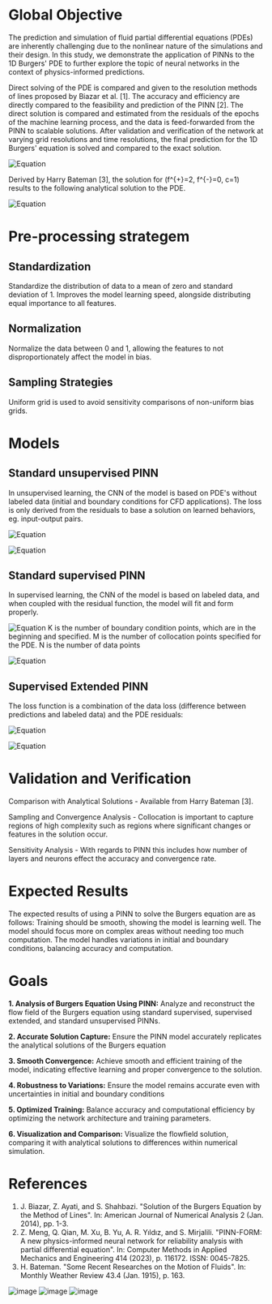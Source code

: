 # Global Objective

The prediction and simulation of fluid partial differential equations
(PDEs) are inherently challenging due to the nonlinear nature of the
simulations and their design. In this study, we demonstrate the
application of PINNs to the 1D Burgers' PDE to further explore the topic
of neural networks in the context of physics-informed predictions.

Direct solving of the PDE is compared and given to the resolution
methods of lines proposed by Biazar et al. [1]. The accuracy
and efficiency are directly compared to the feasibility and prediction
of the PINN [2]. The direct solution is compared and
estimated from the residuals of the epochs of the machine learning
process, and the data is feed-forwarded from the PINN to scalable solutions. After validation and verification of the network at varying grid resolutions and time resolutions, the final prediction for the 1D Burgers' equation is solved and compared to the exact solution.

![Equation](https://latex.codecogs.com/png.latex?\frac{\partial%20u}{\partial%20t}%20+%20u\frac{\partial%20u}{\partial%20x}%20=%20\nu%20\frac{\partial^20u}{\partial%20x^2})

Derived by Harry Bateman [3], the solution for \(f^{+}=2, f^{-}=0, c=1\) results to the following analytical solution to the PDE.

![Equation](https://latex.codecogs.com/png.latex?u(x,t)%20=%20\frac{2}{1+e^{\frac{x-t}{\nu}}})

# Pre-processing strategem

## Standardization

Standardize the distribution of data to a mean of zero and standard
deviation of 1. Improves the model learning speed, alongside
distributing equal importance to all features.

## Normalization

Normalize the data between 0 and 1, allowing the features to not
disproportionately affect the model in bias.

## Sampling Strategies

Uniform grid is used to avoid sensitivity comparisons of non-uniform
bias grids.

# Models

## Standard unsupervised PINN

In unsupervised learning, the CNN of the model is based on PDE's without
labeled data (initial and boundary conditions for CFD applications). The
loss is only derived from the residuals to base a solution on learned
behaviors, eg. input-output pairs.

![Equation](https://latex.codecogs.com/png.latex?\mathcal{L}_{\text{PDE}}%20=%20\frac{1}{M}%20\sum_{j=1}^{M}%20\left(%20u_t(x_j,%20t_j)%20+%20u(x_j,%20t_j)%20u_x(x_j,%20t_j)%20-%20\nu%20u_{xx}(x_j,%20t_j)%20\right)^2)

![Equation](https://latex.codecogs.com/png.latex?\mathcal{L}%20=%20\mathcal{L}_{\text{PDE}})

## Standard supervised PINN

In supervised learning, the CNN of the model is based on labeled data,
and when coupled with the residual function, the model will fit and form
properly.

![Equation](https://latex.codecogs.com/png.latex?\mathcal{L}_{\text{data}}%20=%20\frac{1}{N}%20\sum_{i=1}^{N}%20\left(%20u_{\text{pred}}(x_i,%20t_i)%20-%20u_{\text{data}}(x_i,%20t_i)%20\right)^2)
K is the number of boundary condition points, which are in the
beginning and specified. M is the number of collocation points specified
for the PDE. N is the number of data points

![Equation](https://latex.codecogs.com/png.latex?\mathcal{L}%20=%20\mathcal{L}_{\text{data}}%20+%20\mathcal{L}_{\text{PDE}})

## Supervised Extended PINN

The loss function is a combination of the data loss (difference between
predictions and labeled data) and the PDE residuals:

![Equation](https://latex.codecogs.com/png.latex?\mathcal{L}_{\text{BC}}%20=%20\frac{1}{K}%20\sum_{k=1}^{K}%20\left(%20u_{\text{pred}}(x_{b_k},%20t_{b_k})%20-%20u_{b_k}%20\right)^2)

![Equation](https://latex.codecogs.com/png.latex?\mathcal{L}%20=%20\mathcal{L}_{\text{data}}%20+%20\mathcal{L}_{\text{PDE}}%20+%20\mathcal{L}_{\text{BC}})

# Validation and Verification

Comparison with Analytical Solutions - Available from Harry Bateman
[3].

Sampling and Convergence Analysis - Collocation is important to capture
regions of high complexity such as regions where significant changes or
features in the solution occur.

Sensitivity Analysis - With regards to PINN this includes how number of
layers and neurons effect the accuracy and convergence rate.

# Expected Results

The expected results of using a PINN to solve the Burgers equation are
as follows: Training should be smooth, showing the model is learning
well. The model should focus more on complex areas without needing too
much computation. The model handles variations in initial and boundary
conditions, balancing accuracy and computation.

# Goals

**1. Analysis of Burgers Equation Using PINN:** Analyze and reconstruct
the flow field of the Burgers equation using standard supervised, supervised extended, and
standard unsupervised PINNs.

**2. Accurate Solution Capture:** Ensure the PINN model accurately
replicates the analytical solutions of the Burgers equation

**3. Smooth Convergence:** Achieve smooth and efficient training of the
model, indicating effective learning and proper convergence to the
solution.

**4. Robustness to Variations:** Ensure the model remains accurate even
with uncertainties in initial and boundary conditions

**5. Optimized Training:** Balance accuracy and computational efficiency
by optimizing the network architecture and training parameters.

**6. Visualization and Comparison:** Visualize the flowfield solution,
comparing it with analytical solutions to differences within numerical
simulation.

# References

1. J. Biazar, Z. Ayati, and S. Shahbazi. "Solution of the Burgers Equation by the Method of Lines". In: American Journal of Numerical Analysis 2 (Jan. 2014), pp. 1-3.
2. Z. Meng, Q. Qian, M. Xu, B. Yu, A. R. Yıldız, and S. Mirjalili. "PINN-FORM: A new physics-informed neural network for reliability analysis with partial differential equation". In: Computer Methods in Applied Mechanics and Engineering 414 (2023), p. 116172. ISSN: 0045-7825.
3. H. Bateman. "Some Recent Researches on the Motion of Fluids". In: Monthly Weather Review 43.4 (Jan. 1915), p. 163.






![image](https://github.com/limebat/PINN-1DBurgerEqn/assets/86577233/6259b686-06c6-479f-b776-8f72fe80ab70)
![image](https://github.com/limebat/PINN-1DBurgerEqn/assets/86577233/a7ee2fd3-f1c9-44df-8e42-fae33e6ecb21)
![image](https://github.com/limebat/PINN-1DBurgerEqn/assets/86577233/d417b2b5-eb67-49c7-bf29-a48d45e3a49d)
